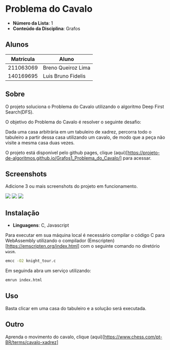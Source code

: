 # Problema do Cavalo

- **Número da Lista**: 1
- **Conteúdo da Disciplina**: Grafos

## Alunos

|Matrícula  | Aluno |
| -- | -- |
| 211063069 | Breno Queiroz Lima |
| 140169695 | Luis Bruno Fidelis |

## Sobre 

O projeto soluciona o Problema do Cavalo utilizando o algoritmo Deep First Search(DFS).

O objetivo do Problema do Cavalo é resolver o seguinte desafio: 

Dada uma casa arbitrária em um tabuleiro de xadrez, percorra todo o tabuleiro a partir
dessa casa utilizando um cavalo, de modo que a peça não visite a mesma casa duas vezes.

O projeto está disponível pelo github pages, clique (aqui)[https://projeto-de-algoritmos.github.io/Grafos1_Problema_do_Cavalo/]
para acessar.


## Screenshots
Adicione 3 ou mais screenshots do projeto em funcionamento.

![](assets/)
![](assets/)
![](assets/)

## Instalação 
- **Linguagens**: C, Javascript

Para executar em sua máquina local é necessário compilar o código C para WebAssembly utilizando
o compilador (Emscripten)[https://emscripten.org/index.html] com o seguinte comando no diretório `wasm`.

``` sh
emcc -O2 knight_tour.c
```

Em seguinda abra um serviço utilizando:

```sh
emrun index.html
```

## Uso 

Basta clicar em uma casa do tabuleiro e a solução será executada.

## Outro

Aprenda o movimento do cavalo, clique (aqui)[https://www.chess.com/pt-BR/terms/cavalo-xadrez]
